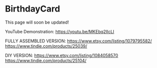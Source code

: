 # BirthdayCard

This page will soon be updated!

YouTube Demonstration: https://youtu.be/MKEbq2IIcLI

FULLY ASSEMBLED VERSION:
https://www.etsy.com/listing/1079795582/
https://www.tindie.com/products/25039/

DIY VERSION:
https://www.etsy.com/listing/1084058570
https://www.tindie.com/products/25104/
